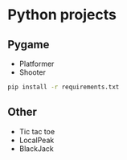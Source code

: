 # Python projects

## Pygame
+ Platformer
+ Shooter

```bash
pip install -r requirements.txt
```

## Other
+ Tic tac toe
+ LocalPeak
+ BlackJack
